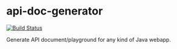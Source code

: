 # api-doc-generator

[![Build Status](https://travis-ci.org/koujalgi-amith/api-doc-generator.svg)](https://travis-ci.org/koujalgi-amith/api-doc-generator)

Generate API document/playground for any kind of Java webapp.

